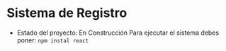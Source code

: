 <h1> Sistema de Registro </h1>

- Estado del proyecto: En Construcción
Para ejecutar el sistema debes poner:
```npm instal react```
